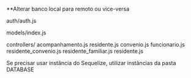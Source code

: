 ﻿**Alterar banco local para remoto ou vice-versa

auth/auth.js

models/index.js

controllers/
acompanhamento.js
residente.js
convenio.js
funcionario.js
residente_convenio.js
residente_familiar.js
residente.js

Se precisar usar instância do Sequelize, utilizar instâncias da pasta DATABASE